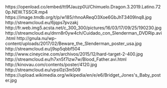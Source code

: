 <?xml version="1.0" encoding="UTF-8" standalone="yes"?>




<item>
<title>-[COLOR yellow] ESTRENOS 2019 [/COLOR]</title>
<link></link>
<thumbnail></thumbnail>
<fanart></fanart>
</item>










<item>
<title>[COLOR red]J[/COLOR][COLOR blue]H[/COLOR][COLOR red]G[/COLOR]  </title>
<urlsolve></urlsolve>
<thumbnail></thumbnail>
<fanart></fanart>
</item>


<item>
<title>[COLOR red]J[/COLOR][COLOR blue]H[/COLOR][COLOR red]G[/COLOR]  </title>
<urlsolve></urlsolve>
<thumbnail></thumbnail>
<fanart></fanart>
</item>


<item>
<title>[COLOR red]J[/COLOR][COLOR blue]H[/COLOR][COLOR red]G[/COLOR] **Cómo entrenar a tu dragón 3** </title>
<urlsolve>https://openload.co/embed/tt9fJauzp0U/Chimuelo.Dragon.3.2019.Latino.720p.NEW.TSSCR.mp4</urlsolve>
<thumbnail>https://image.tmdb.org/t/p/w185/rhnoAReqO3Xoe6GbJhT3409lnq8.jpg</thumbnail>
<fanart></fanart>
</item>

<item>
<title>[COLOR red]J[/COLOR][COLOR blue]H[/COLOR][COLOR red]G[/COLOR] **Ben-Hur** </title>
<urlsolve>http://streamcloud.eu/6jqps7pvzakj</urlsolve>
<thumbnail>http://fr.web.img5.acsta.net/c_300_300/pictures/16/03/17/09/25/190230.jpg</thumbnail>
<fanart></fanart>
</item>


<item>
<title>[COLOR red]J[/COLOR][COLOR blue]H[/COLOR][COLOR red]G[/COLOR]  </title>
<urlsolve>http://streamcloud.eu/dnrn8r0yw4ch/Cuidado_con_Slenderman_DVDRip.avi.html</urlsolve>
<thumbnail>http://gnula.nu/wp-content/uploads/2017/02/Beware_the_Slenderman_poster_usa.jpg</thumbnail>
<fanart></fanart>
</item>




<item>
<title>[COLOR red]J[/COLOR][COLOR blue]H[/COLOR][COLOR red]G[/COLOR] BLANCO HUMANO 2 </title>
<urlsolve>http://streamcloud.eu/j9sp5qbbf504</urlsolve>
<thumbnail>http://www.cineycine.com/archivos/2015/12/hard-target-2-400.jpg</thumbnail>
<fanart></fanart>
</item>


<item>
<title>[COLOR red]J[/COLOR][COLOR blue]H[/COLOR][COLOR red]G[/COLOR] BLOOD FATHER </title>
<urlsolve>http://streamcloud.eu/h7xn5f7lzw7w/Blood_Father.avi.html</urlsolve>
<thumbnail>http://kinovau.com/contents/poster/4120.jpg</thumbnail>
<fanart></fanart>
</item>



<item>
<title>[COLOR red]J[/COLOR][COLOR blue]H[/COLOR][COLOR red]G[/COLOR] Bridget jones </title>
<urlsolve>http://streamcloud.eu/vpsi0zi3m509</urlsolve>
<thumbnail>https://upload.wikimedia.org/wikipedia/en/e/e6/Bridget_Jones's_Baby_poster.jpg</thumbnail>
<fanart></fanart>
</item>
